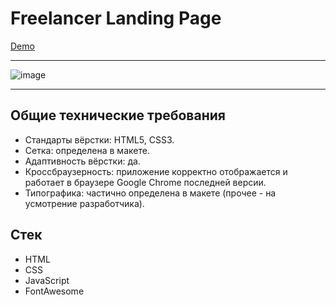 # Freelancer Landing Page
[Demo](https://anmeshkov.github.io/freelancer-landing-page/)
___
![image](https://github.com/anmeshkov/freelancer-landing-page/assets/97451331/02fef1ac-79cb-45db-89e7-7a8e91aaf6eb)
___

## Общие технические требования
- Стандарты вёрстки: HTML5, CSS3.
- Сетка: определена в макете.
- Адаптивность вёрстки: да.
- Кроссбраузерность: приложение корректно отображается и работает в браузере Google Chrome последней версии.
- Типографика: частично определена в макете (прочее - на усмотрение разработчика).

## Стек
- HTML
- CSS
- JavaScript
- FontAwesome
